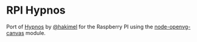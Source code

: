 RPI Hypnos
===========

Port of [Hypnos](http://lab.hakim.se/hypnos/) by [@hakimel](https://twitter.com/hakimel) for the Raspberry PI using the [node-openvg-canvas](https://github.com/luismreis/node-openvg-canvas) module.

